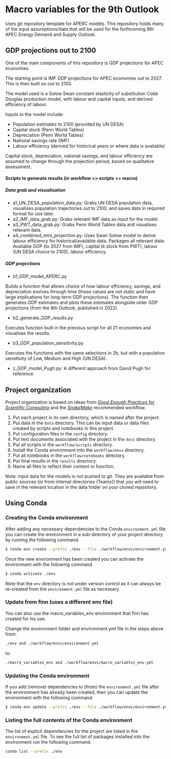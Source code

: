 # Macro variables for the 9th Outlook
Uses git repository template for APERC models. This repository holds many of the input assumptions/data that will be used for the forthcoming 9th APEC Energy Demand and Supply Outlook.

## GDP projections out to 2100
One of the main components of this repository is GDP projections for APEC economies.

The starting point is IMF GDP projections for APEC economies out to 2027. This is then built on out to 2100.

The model used is a Solow Swan constant elasticity of substitution Cobb Douglas production model, with labour and capital inputs, and derived efficiency of labour. 

Inputs to the model include:

- Population estimates to 2100 (provided by UN DESA)
- Capital stock (Penn World Tables)
- Depreciation (Penn World Tables)
- National savings rate (IMF)
- Labour efficiency (derived for historical years or where data is available)

Capital stock, depreciation, national savings, and labour efficiency are assumed to change through the projection period, based on qualitative assessment.

#### Scripts to generate results (in workflow >> scripts >> macro)

##### Data grab and visualisation 
- a1_UN_DESA_population_data.py: Grabs UN DESA population data, visualises population trajectories out to 2100, and saves data in required format for use later.
- a2_IMF_data_grab.py: Grabs relevant IMF data as input for the model.
- a3_PWT_data_grab.py: Grabs Penn World Tables data and visualises relevant data.
- a4_combined_mini_projection.py: Uses Swan Solow model to derive labour efficiency for historical/available data. Packages all relevant data: Available GDP (to 2027 from IMF), capital (k stock from PWT), labour (UN DESA choice to 2100), labour efficiency.

##### GDP projections
- b1_GDP_model_APERC.py

Builds a function that allows choice of how labour efficiency, savings, and depreciation evolves through time (these values are not static and have large implications for long-term GDP projections). The function then generates GDP estimates and plots these estimates alongside older GDP projections (from the 8th Outlook, published in 2022).

- b2_generate_GDP_results.py

Executes function built in the previous script for all 21 economies and visualises the results.

- b3_GDP_population_sensitivity.py

Executes the functions with the same selections in 2b, but with a population sensitivity of Low, Medium and High (UN DESA).

- z_GDP_model_Pugh.py: A different approach from David Pugh for reference

## Project organization

Project organization is based on ideas from [_Good Enough Practices for Scientific Computing_](https://journals.plos.org/ploscompbiol/article?id=10.1371/journal.pcbi.1005510) and the [_SnakeMake_](https://snakemake.readthedocs.io/en/stable/snakefiles/deployment.html) recommended workflow. 

1. Put each project in its own directory, which is named after the project.
2. Put data in the `data` directory. This can be input data or data files created by scripts and notebooks in this project.
3. Put configuration files in the `config` directory.
4. Put text documents associated with the project in the `docs` directory.
5. Put all scripts in the `workflow/scripts` directory.
6. Install the Conda environment into the `workflow/envs` directory. 
7. Put all notebooks in the `workflow/notebooks` directory.
8. Put final results in the `results` directory.
9. Name all files to reflect their content or function.

Note: input data for the models is not pushed to git. They are available from public sources (or from internal directories (Teams)) that you will need to save in the relevant location in the data folder on your cloned repository.

## Using Conda

### Creating the Conda environment

After adding any necessary dependencies to the Conda `environment.yml` file you can create the 
environment in a sub-directory of your project directory by running the following command.

```bash
$ conda env create --prefix ./env --file ./workflow/envs/environment.yml
```
Once the new environment has been created you can activate the environment with the following 
command.

```bash
$ conda activate ./env
```

Note that the `env` directory is *not* under version control as it can always be re-created from 
the `environment.yml` file as necessary.

### Update from finn (uses a different env file)
You can also use the macro_variables_env environment that finn has created for his use. 

Change the environment folder and environment.yml file in the steps above from:  
```bash
./env and ./workflow/envs/environment.yml 
```

to:
```bash
./macro_variables_env and ./workflow/envs/macro_variables_env.yml
```

### Updating the Conda environment

If you add (remove) dependencies to (from) the `environment.yml` file after the environment has 
already been created, then you can update the environment with the following command.

```bash
$ conda env update --prefix ./env --file ./workflow/envs/environment.yml --prune
```

### Listing the full contents of the Conda environment

The list of explicit dependencies for the project are listed in the `environment.yml` file. To see the full list of packages installed into the environment run the following command.

```bash
conda list --prefix ./env
```

